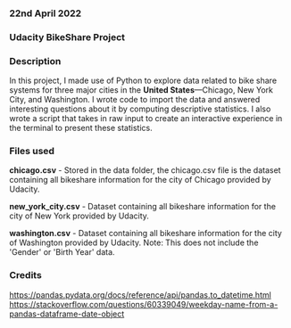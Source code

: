 ### 22nd April 2022

### Udacity BikeShare Project


### Description
In this project, I made use of Python to explore data related to bike share systems for three major cities in the **United States**—Chicago, New York City, and Washington. I wrote code to import the data and answered interesting questions about it by computing descriptive statistics. I also wrote a script that takes in raw input to create an interactive experience in the terminal to present these statistics.

### Files used
**chicago.csv** - Stored in the data folder, the chicago.csv file is the dataset containing all bikeshare information for the city of Chicago provided by Udacity.

**new_york_city.csv** - Dataset containing all bikeshare information for the city of New York provided by Udacity.

**washington.csv** - Dataset containing all bikeshare information for the city of Washington provided by Udacity. Note: This does not include the 'Gender' or 'Birth Year' data.

### Credits
https://pandas.pydata.org/docs/reference/api/pandas.to_datetime.html
https://stackoverflow.com/questions/60339049/weekday-name-from-a-pandas-dataframe-date-object

